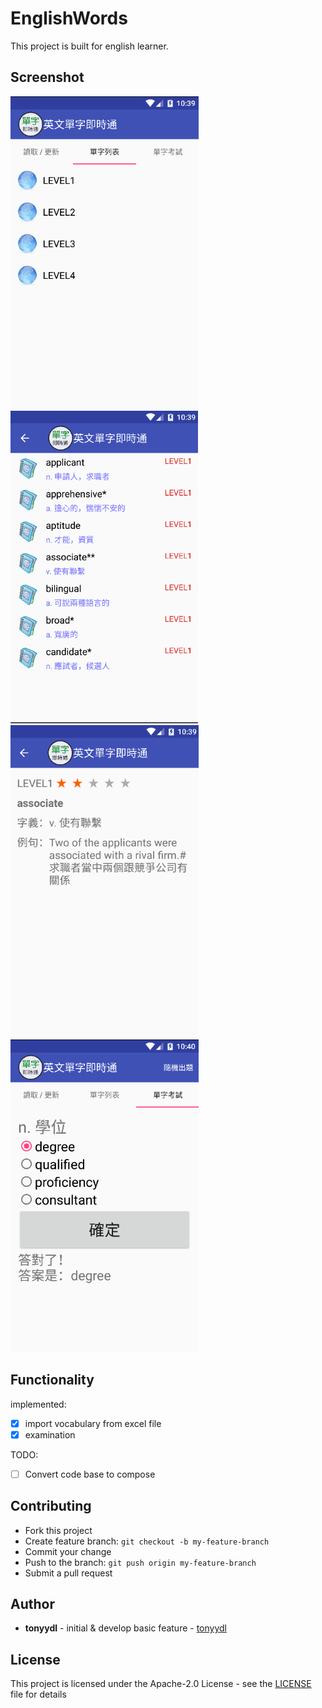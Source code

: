 # EnglishWords

This project is built for english learner.

## Screenshot

<img src="screenshots/1.png" height="500"/>
<img src="screenshots/2.png" height="500"/>

<img src="screenshots/3.png" height="500"/>
<img src="screenshots/4.png" height="500"/>

## Functionality

implemented:

* [x] import vocabulary from excel file
* [x] examination

TODO:

* [ ] Convert code base to compose

## Contributing

* Fork this project
* Create feature branch: `git checkout -b my-feature-branch`
* Commit your change
* Push to the branch: `git push origin my-feature-branch`
* Submit a pull request

## Author

* **tonyydl** - initial & develop basic feature - [tonyydl](https://github.com/tonyydl)

## License

This project is licensed under the Apache-2.0 License - see the [LICENSE](LICENSE) file for details
